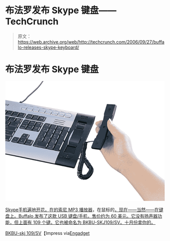 # 布法罗发布 Skype 键盘——TechCrunch

> 原文：<https://web.archive.org/web/http://techcrunch.com/2006/09/27/buffalo-releases-skype-keyboard/>

# 布法罗发布 Skype 键盘

![](img/e9ec6ed2a0ba36f7cfdc1ac82f7dc00f.png)

[Skype手机遍地开花。在](https://web.archive.org/web/20201129052645/https://crunchbase.com/organization/skype)[的索尼 MP3 播放器](https://web.archive.org/web/20201129052645/http://www.sonystyle.com/is-bin/INTERSHOP.enfinity/eCS/Store/en/-/USD/SY_BrowseCatalog-Start?CategoryName=pa_PersonalCommunicators&CP=sony_8_28_explore_electronics_mylo&ref=http%3A//www.sony.com/index.php)，在鼠标的[，现在——当然——在键盘上。Buffalo 发布了这款 USB 键盘/手机，售价约为 60 美元。它没有扬声器功能，但上面有 109 个键。它也被命名为 BKBU-SKJ109/SV。十月份拿你的。](https://web.archive.org/web/20201129052645/http://crunchgear.com/2006/09/25/the-skype-mouse-makes-its-entrance/)

[BKBU-skj 109/SV](https://web.archive.org/web/20201129052645/http://pc.watch.impress.co.jp/docs/2006/0927/buffalo2.htm)【Impress via[Engadget](https://web.archive.org/web/20201129052645/http://www.engadget.com/2006/09/27/buffalos-usb-keyboard-and-skype-handset/)